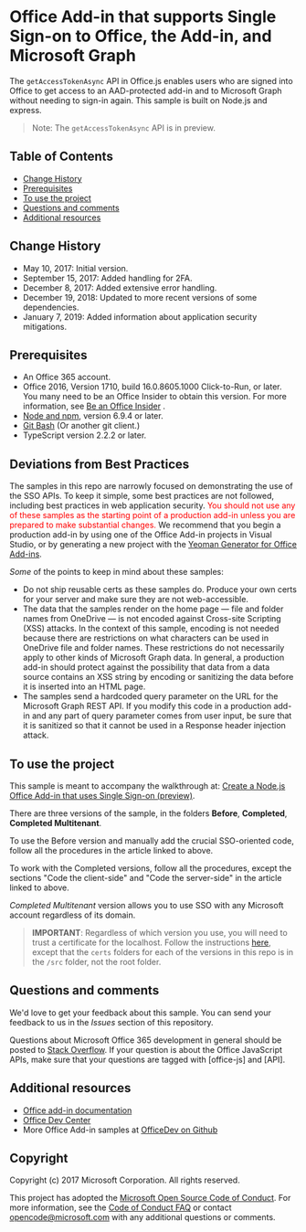 # Office Add-in that supports Single Sign-on to Office, the Add-in, and Microsoft Graph

The `getAccessTokenAsync` API in Office.js enables users who are signed into Office to get access to an AAD-protected add-in and to Microsoft Graph without needing to sign-in again. This sample is built on Node.js and express. 

 > Note: The `getAccessTokenAsync` API is in preview.

## Table of Contents
* [Change History](#change-history)
* [Prerequisites](#prerequisites)
* [To use the project](#to-use-the-project)
* [Questions and comments](#questions-and-comments)
* [Additional resources](#additional-resources)

## Change History

* May 10, 2017: Initial version.
* September 15, 2017: Added handling for 2FA.
* December 8, 2017: Added extensive error handling.
* December 19, 2018: Updated to more recent versions of some dependencies.
* January 7, 2019: Added information about application security mitigations.

## Prerequisites

* An Office 365 account.
* Office 2016, Version 1710, build 16.0.8605.1000 Click-to-Run, or later. You many need to be an Office Insider to obtain this version. For more information, see [Be an Office Insider](https://products.office.com/en-us/office-insider?tab=tab-1) .
* [Node and npm](https://nodejs.org/en/), version 6.9.4 or later.
* [Git Bash](https://git-scm.com/downloads) (Or another git client.)
* TypeScript version 2.2.2 or later.

## Deviations from Best Practices

The samples in this repo are narrowly focused on demonstrating the use of the SSO APIs. To keep it simple, some best practices are not followed, including best practices in web application security. <span style="color:red">You should not use any of these samples as the starting point of a production add-in unless you are prepared to make substantial changes.</span> We recommend that you begin a production add-in by using one of the Office Add-in projects in Visual Studio, or by generating a new project with the [Yeoman Generator for Office Add-ins](https://github.com/OfficeDev/generator-office).

_Some_ of the points to keep in mind about these samples:

* Do not ship reusable certs as these samples do. Produce your own certs for your server and make sure they are not web-accessible.
* The data that the samples render on the home page &mdash; file and folder names from OneDrive &mdash; is not encoded against Cross-site Scripting (XSS) attacks. In the context of this sample, encoding is not needed because there are restrictions on what characters can be used in OneDrive file and folder names. These restrictions do not necessarily apply to other kinds of Microsoft Graph data. In general, a production add-in should protect against the possibility that data from a data source contains an XSS string by encoding or sanitizing the data before it is inserted into an HTML page.
* The samples send a hardcoded query parameter on the URL for the Microsoft Graph REST API. If you modify this code in a production add-in and any part of query parameter comes from user input, be sure that it is sanitized so that it cannot be used in a Response header injection attack.

## To use the project

This sample is meant to accompany the walkthrough at: [Create a Node.js Office Add-in that uses Single Sign-on (preview)](https://dev.office.com/docs/add-ins/develop/create-sso-office-add-ins-nodejs).

There are three versions of the sample, in the folders **Before**, **Completed**, **Completed Multitenant**.

To use the Before version and manually add the crucial SSO-oriented code, follow all the procedures in the article linked to above.

To work with the Completed versions, follow all the procedures, except the sections "Code the client-side" and "Code the server-side" in the article linked to above.

_Completed Multitenant_ version allows you to use SSO with any Microsoft account regardless of its domain.

> **IMPORTANT**: Regardless of which version you use, you will need to trust a certificate for the localhost. Follow the instructions [here](https://github.com/OfficeDev/generator-office/blob/master/src/docs/ssl.md), except that the `certs` folders for each of the versions in this repo is in the `/src` folder, not the root folder.

## Questions and comments

We'd love to get your feedback about this sample. You can send your feedback to us in the *Issues* section of this repository.

Questions about Microsoft Office 365 development in general should be posted to [Stack Overflow](http://stackoverflow.com/questions/tagged/office-js+API). If your question is about the Office JavaScript APIs, make sure that your questions are tagged with [office-js] and [API].

## Additional resources

* [Office add-in documentation](https://msdn.microsoft.com/en-us/library/office/jj220060.aspx)
* [Office Dev Center](http://dev.office.com/)
* More Office Add-in samples at [OfficeDev on Github](https://github.com/officedev)

## Copyright

Copyright (c) 2017 Microsoft Corporation. All rights reserved.

This project has adopted the [Microsoft Open Source Code of Conduct](https://opensource.microsoft.com/codeofconduct/). For more information, see the [Code of Conduct FAQ](https://opensource.microsoft.com/codeofconduct/faq/) or contact [opencode@microsoft.com](mailto:opencode@microsoft.com) with any additional questions or comments.
